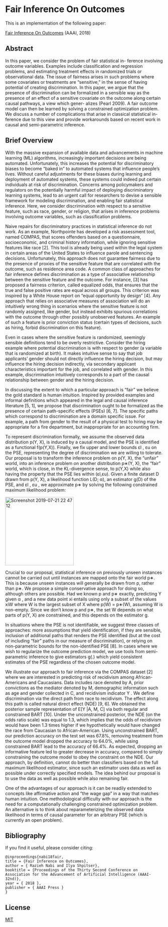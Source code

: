
# Fair Inference On Outcomes

This is an implementation of the following paper: 

[Fair Inference On Outcomes](https://www.google.com/url?sa=t&rct=j&q=&esrc=s&source=web&cd=2&ved=2ahUKEwjP86OOucfjAhUOy1kKHVLEAOgQFjABegQIBBAC&url=https%3A%2F%2Fwww.aaai.org%2Focs%2Findex.php%2FAAAI%2FAAAI18%2Fpaper%2Fdownload%2F16683%2F15898&usg=AOvVaw1WJUX88iZwZ_Flgw6Czisa)
(AAAI, 2018)


## Abstract  
In this paper, we consider the problem of fair statistical in- ference involving outcome variables. Examples include classification and regression problems, and estimating treatment effects in randomized trials or observational data. The issue of fairness arises in such problems where some covariates or treatments are “sensitive,” in the sense of having potential of creating discrimination. In this paper, we argue that the presence of discrimination can be formalized in a sensible way as the presence of an effect of a sensitive covariate on the outcome along certain causal pathways, a view which gener- alizes (Pearl 2009). A fair outcome model can then be learned by solving a constrained optimization problem. We discuss a number of complications that arise in classical statistical in- ference due to this view and provide workarounds based on recent work in causal and semi-parametric inference.


## Brief Overview 
With the massive expansion of available data and advancements in machine learning (ML) algorithms, increasingly important decisions are being automated. Unfortunately, this increases the potential for discriminatory biases to become “baked in” to automated systems that influence people’s lives. Without careful adjustments for these biases during learning and deployment of automated systems, these systems could indeed put certain individuals at risk of discrimination. Concerns among policymakers and regulators on the potentially harmful impact of deploying discriminatory learning systems, lead to an urgent call for researchers to devise a sensible framework for modeling discrimination, and enabling fair statistical inference. Here, we consider discrimination with respect to a sensitive feature, such as race, gender, or religion, that arises in inference problems involving outcome variables, such as classification problems.

Naive repairs for discriminatory practices in statistical inference do not work. As an example, Northpointe has developed a risk assessment tool, named COMPAS, that scores offenders based on a questionnaire, socioeconomic, and criminal history information, while ignoring sensitive features like race [2]. This tool is already being used within the legal system in certain areas of the United States to influence parole and sentencing decisions. Unfortunately, this approach does not guarantee fairness due to the presence of proxies of the sensitive feature that are correlated with the outcome, such as residence area code. A common class of approaches for fair inference defines discrimination as a type of associative relationship between the sensitive feature and the outcome. For instance, [3] has proposed a fairness criterion, called equalized odds, that ensures that the true and false positive rates are equal across all groups. This criterion was inspired by a White House report on “equal opportunity by design” [4]. Any approach that relies on associative measures of association will do an intuitively wrong thing in scenarios where the sensitive feature is not randomly assigned, like gender, but instead exhibits spurious correlations with the outcome through other possibly unobserved features. An example of such a feature is prior conviction status (certain types of decisions, such as hiring, forbid discrimination on this feature).

Even in cases where the sensitive feature is randomized, seemingly sensible definitions tend to be overly restrictive. Consider the hiring example where potential discrimination is with respect to gender (a variable that is randomized at birth). It makes intuitive sense to say that job applicants’ gender should not directly influence the hiring decision, but may influence the hiring decision indirectly, via secondary applicant characteristics important for the job, and correlated with gender. In this example, discrimination intuitively corresponds to a part of the causal relationship between gender and the hiring decision.

In discussing the extent to which a particular approach is “fair” we believe the gold standard is human intuition. Inspired by provided examples and informal definitions which appeared in the legal and causal inference literature [5, 1], we propose that discrimination ought to be formalized as the presence of certain path-specific effects (PSEs) [6, 7]. The specific paths which correspond to discrimination are a domain specific issue. For example, a path from gender to the result of a physical test to hiring may be appropriate for a fire department, but inappropriate for an accounting firm.


To represent discrimination formally, we assume the observed data distribution p(Y, X), is induced by a causal model, and the PSE is identified as a functional f(p(Y,X)). Finally, we fix upper and lower bounds εl , εu on the PSE, representing the degree of discrimination we are willing to tolerate. Our proposal is to transform the inference problem on p(Y, X), the “unfair” world, into an inference problem on another distribution p∗(Y, X), the “fair” world, which is close, in the KL-divergence sense, to p(Y,X) while also having the property that the PSE lies within (εl,εu). Given a finite dataset D drawn from p(Y, X), a likelihood function L(D; α), an estimator g(D) of the PSE, and εl , εu , we approximate p∗ by solving the following constrained maximum likelihood problem:


<img width="218" alt="Screenshot 2019-07-21 22 47 12" src="https://user-images.githubusercontent.com/19523408/61602932-9110ef00-ac09-11e9-9bf7-77fbcdc18e12.png">


Crucial to our proposal, statistical inference on previously unseen instances cannot be carried out until instances are mapped onto the fair world p∗. This is because unseen instances will generally be drawn from p, rather than p∗. We propose a simple conservative approach for doing so, although others are possible. Had we known p and p∗ exactly, predicting Y given α , and a new data point xi entails using only a subset of the values xiW where W is the largest subset of X where p(W) = p∗(W), assuming W is non-empty. Since we don’t know p and p∗, the set W depends on what parts of p(Y, X) are constrained, and this depends on the estimator g.



In situations where the PSE is not identifiable, we suggest three classes of approaches: more assumptions that yield identification, if they are sensible, inclusion of additional paths that renders the PSE identified (but at the cost of including “fair” paths in our measure of discrimination), or relying on non-parametric bounds for the non-identified PSE [8]. In cases where we wish to regularize the outcome prediction model, we use tools from semi-parametric inference to give estimators g(.) which yield consistent estimates of the PSE regardless of the chosen outcome model.


We illustrate our approach to fair inference via the COMPAS dataset [2] where we are interested in predicting risk of recidivism among African-Americans and Caucasians. Data includes race denoted by A, prior convictions as the mediator denoted by M, demographic information such as age and gender collected in C, and recidivism indicator Y . We define discrimination via the direct path from race to recidivism. The effect along this path is called natural direct effect (NDE) [9, 6]. We obtained the posterior sample representation of E[Y |A, M, C] via both regular and constrained BART [10]. Under the unconstrained posterior, the NDE (on the odds ratio scale) was equal to 1.3, which implies that the odds of recidivism would have been 1.3 times higher if we hypothetically would have changed the race from Caucasian to African-American. Using unconstrained BART, our prediction accuracy on the test set was 67.8%, removing treatment from the outcome model dropped the accuracy to 64.0%, while using constrained BART lead to the accuracy of 66.4%. As expected, dropping an informative feature led to greater decrease in accuracy, compared to simply constraining the outcome model to obey the constraint on the NDE. Our approach, by definition, cannot do better than classifiers based on the full maximum likelihood estimator, since such an estimator uses data as well as possible under correctly specified models. The idea behind our proposal is to use the data as well as possible while also remaining fair.


One of the advantages of our approach is it can be readily extended to concepts like affirmative action and “the wage gap” in a way that matches human intuition. One methodological difficulty with our approach is the need for a computationally challenging constrained optimization problem. An alternative is to think about reparameterizing the observed data likelihood in terms of causal parameter for an arbitrary PSE (which is currently an open problem).




## Bibliography
If you find it useful, please consider citing:
```
@inproceedings{nabi18fair,
title = {Fair Inference on Outcomes},
author = { Razieh Nabi and Ilya Shpitser},
booktitle = {Proceedings of the Thirty Second Conference on Association for the Advancement of Artificial Intelligence (AAAI-32nd)},
year = { 2018 }, 
publisher = { AAAI Press }
}
```


## License
[MIT](https://choosealicense.com/licenses/mit/)
